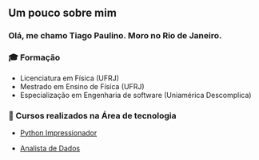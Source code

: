 ## Um pouco sobre mim

### Olá, me chamo Tiago Paulino. Moro no Rio de Janeiro. 

### 🎓 Formação 
- Licenciatura em Física (UFRJ)
- Mestrado em Ensino de Física (UFRJ)
- Especialização em Engenharia de software (Uniamérica Descomplica)


### 📖 Cursos realizados na Área de tecnologia
- [Python Impressionador](https://www.hashtagtreinamentos.com/pg-inscricao-python-impressionador?curso=python)

- [Analista de Dados](https://www.hashtagtreinamentos.com/pg-inscricao-python-impressionador?curso=python)
    
